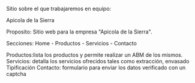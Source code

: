Sitio sobre el que trabajaremos en equipo:


Apicola de la Sierra



Proposito: Sitio web para la empresa "Apicola de la Sierra".

Secciones: Home - Productos - Servicios - Contacto


Productos:lista los productos y permite realizar un ABM de los mismos.
Servicios: detalla los servicios ofrecidos tales como extracción, envasado Tipificación
Contacto: formulario para enviar los datos verificado con un captcha

